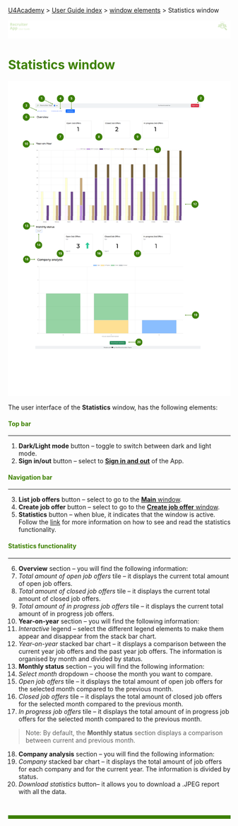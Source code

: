 [U4Academy](../../README.md) > [User Guide index](../README.md) > [window elements](README.md) > Statistics window

![banner](../../attachments/peque.png)

# <span style="color:#3C8000">Statistics window</span>

![mainwindow](../../attachments/statisticswindow.png)

The user interface of the **Statistics** window, has the following elements:

#### <span style="color:#3C8000">Top bar</span>

---

1. **Dark/Light mode** button – toggle to switch between dark and light mode.
2. **Sign in/out** button – select to [**Sign in and out**](../How-to/How-to-authenticate.md) of the App.

#### <span style="color:#3C8000">Navigation bar</span>

---

3. **List job offers** button – select to go to the [**Main** window](Main-window.md).
4. **Create job offer** button – select to go to the [**Create job offer** window](Create-job-offer-window.md).
5. **Statistics** button – when blue, it indicates that the window is active. Follow the [link](../How-to/How-to-see-and-read-the-statistics-funtionality.md) for more information on how to see and read the statistics functionality.

#### <span style="color:#3C8000">Statistics functionality</span>

---

6. **Overview** section – you will find the following information:
7. _Total amount of open job offers_ tile – it displays the current total amount of open job offers.
8. _Total amount of closed job offers_ tile – it displays the current total amount of closed job offers.
9. _Total amount of in progress job offers_ tile – it displays the current total amount of in progress job offers.
10. **Year-on-year** section – you will find the following information:
11. _Interactive_ legend – select the different legend elements to make them appear and disappear from the stack bar chart.
12. _Year-on-year_ stacked bar chart – it displays a comparison between the current year job offers and the past year job offers. The information is organised by month and divided by status.
13. **Monthly status** section – you will find the following information:
14. _Select month_ dropdown – choose the month you want to compare.
15. _Open job offers_ tile – it displays the total amount of open job offers for the selected month compared to the previous month.
16. _Closed job offers_ tile – it displays the total amount of closed job offers for the selected month compared to the previous month.
17. _In progress job offers_ tile – it displays the total amount of in progress job offers for the selected month compared to the previous month.

> Note: By default, the **Monthly status** section displays a comparison between current and previous month.

18. **Company analysis** section – you will find the following information:
19. _Company_ stacked bar chart – it displays the total amount of job offers for each company and for the current year. The information is divided by status.
20. _Download statistics_ button– it allows you to download a .JPEG report with all the data.

<br>
<hr style="height:8px;background-color:#3C8000">
